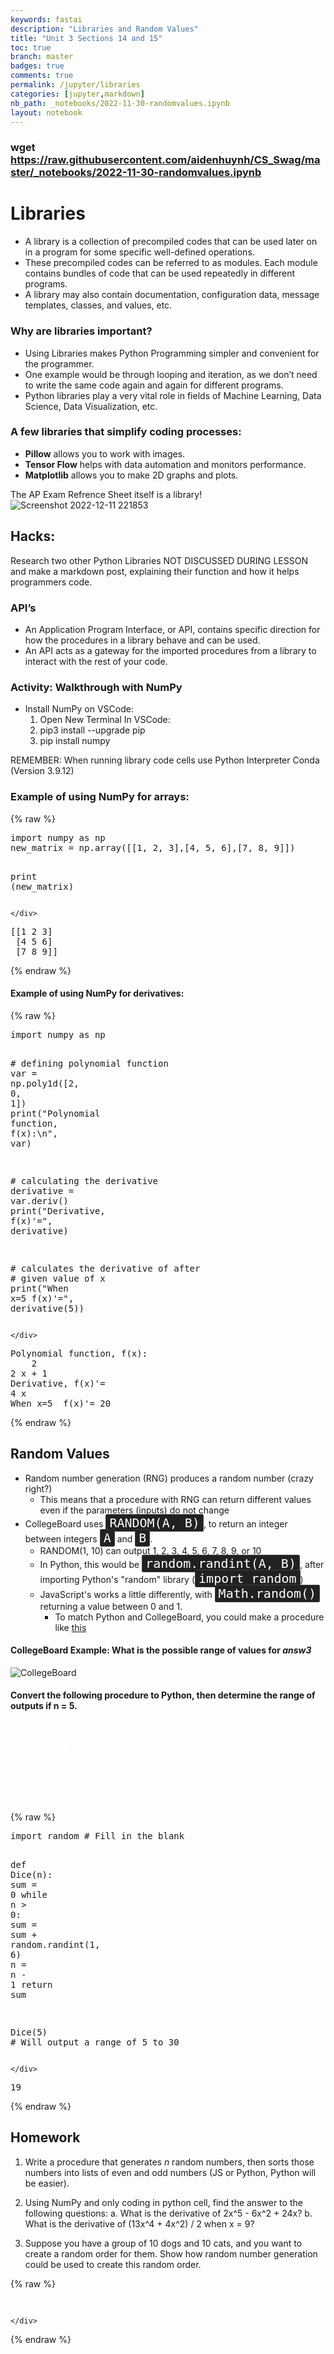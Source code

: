 ```yaml
---
keywords: fastai
description: "Libraries and Random Values"
title: "Unit 3 Sections 14 and 15"
toc: true
branch: master
badges: true
comments: true
permalink: /jupyter/libraries
categories: [jupyter,markdown]
nb_path: _notebooks/2022-11-30-randomvalues.ipynb
layout: notebook
---
```


<!--
#################################################
### THIS FILE WAS AUTOGENERATED! DO NOT EDIT! ###
#################################################
# file to edit: _notebooks/2022-11-30-randomvalues.ipynb
-->

<div class="container" id="notebook-container">
        
<div class="cell border-box-sizing text_cell rendered"><div class="inner_cell">
<div class="text_cell_render border-box-sizing rendered_html">
<style>
    .coolCode {
        color: #FFFFFF;
        font-family: monospace;
        border: 1px solid #404040;
        border-radius: 3px;
        background-color: #212121;
        padding: 1px 5px;
        font-size: 20px
    }
</style>
</div>
</div>
</div>
<div class="cell border-box-sizing text_cell rendered"><div class="inner_cell">
<div class="text_cell_render border-box-sizing rendered_html">
<h3 id="wget-https://raw.githubusercontent.com/aidenhuynh/CS_Swag/master/_notebooks/2022-11-30-randomvalues.ipynb">wget <a href="https://raw.githubusercontent.com/aidenhuynh/CS_Swag/master/_notebooks/2022-11-30-randomvalues.ipynb">https://raw.githubusercontent.com/aidenhuynh/CS_Swag/master/_notebooks/2022-11-30-randomvalues.ipynb</a><a class="anchor-link" href="#wget-https://raw.githubusercontent.com/aidenhuynh/CS_Swag/master/_notebooks/2022-11-30-randomvalues.ipynb"> </a></h3><h1 id="Libraries">Libraries<a class="anchor-link" href="#Libraries"> </a></h1><ul>
<li>A library is a collection of precompiled codes that can be used later on in a program for some specific well-defined operations. </li>
<li>These precompiled codes can be referred to as modules. Each module contains bundles of code that can be used repeatedly in different programs.</li>
<li>A library may also contain documentation, configuration data, message templates, classes, and values, etc.</li>
</ul>
<h3 id="Why-are-libraries-important?">Why are libraries important?<a class="anchor-link" href="#Why-are-libraries-important?"> </a></h3><ul>
<li>Using Libraries makes Python Programming simpler and convenient for the programmer. </li>
<li>One example would be through looping and iteration, as we don’t need to write the same code again and again for different programs. </li>
<li>Python libraries play a very vital role in fields of Machine Learning, Data Science, Data Visualization, etc.</li>
</ul>
<h3 id="A-few-libraries-that-simplify-coding-processes:">A few libraries that simplify coding processes:<a class="anchor-link" href="#A-few-libraries-that-simplify-coding-processes:"> </a></h3><ul>
<li><strong>Pillow</strong> allows you to work with images.</li>
<li><strong>Tensor Flow</strong> helps with data automation and monitors performance.</li>
<li><strong>Matplotlib</strong> allows you to make 2D graphs and plots.</li>
</ul>
<p>The AP Exam Refrence Sheet itself is a library!
<img src="https://user-images.githubusercontent.com/51098969/206974627-af98327c-d95d-4459-be67-cbaa3faaaa98.jpg" alt="Screenshot 2022-12-11 221853"></p>
<h2 id="Hacks:">Hacks:<a class="anchor-link" href="#Hacks:"> </a></h2><p>Research two other Python Libraries NOT DISCUSSED DURING LESSON and make a markdown post, explaining their function and how it helps programmers code.</p>
<h3 id="API&#8217;s">API&#8217;s<a class="anchor-link" href="#API&#8217;s"> </a></h3><ul>
<li>An Application Program Interface, or API, contains specific direction for how the procedures in a library behave and can be used. </li>
<li>An API acts as a gateway for the imported procedures from a library to interact with the rest of your code.</li>
</ul>
<h3 id="Activity:-Walkthrough-with-NumPy">Activity: Walkthrough with NumPy<a class="anchor-link" href="#Activity:-Walkthrough-with-NumPy"> </a></h3><ul>
<li>Install NumPy on VSCode:<ol>
<li>Open New Terminal In VSCode:</li>
<li>pip3 install --upgrade pip</li>
<li>pip install numpy </li>
</ol>
</li>
</ul>
<p>REMEMBER: When running library code cells use Python Interpreter Conda (Version 3.9.12)</p>
<h3 id="Example-of-using-NumPy-for-arrays:">Example of using NumPy for arrays:<a class="anchor-link" href="#Example-of-using-NumPy-for-arrays:"> </a></h3>
</div>
</div>
</div>
    {% raw %}
    
<div class="cell border-box-sizing code_cell rendered">
<div class="input">

<div class="inner_cell">
    <div class="input_area">
<div class=" highlight hl-ipython3"><pre><span></span><span class="kn">import</span> <span class="nn">numpy</span> <span class="k">as</span> <span class="nn">np</span>
<span class="n">new_matrix</span> <span class="o">=</span> <span class="n">np</span><span class="o">.</span><span class="n">array</span><span class="p">([[</span><span class="mi">1</span><span class="p">,</span> <span class="mi">2</span><span class="p">,</span> <span class="mi">3</span><span class="p">],[</span><span class="mi">4</span><span class="p">,</span> <span class="mi">5</span><span class="p">,</span> <span class="mi">6</span><span class="p">],[</span><span class="mi">7</span><span class="p">,</span> <span class="mi">8</span><span class="p">,</span> <span class="mi">9</span><span class="p">]])</span>
 
<span class="nb">print</span> <span class="p">(</span><span class="n">new_matrix</span><span class="p">)</span>
</pre></div>

    </div>
</div>
</div>

<div class="output_wrapper">
<div class="output">

<div class="output_area">

<div class="output_subarea output_stream output_stdout output_text">
<pre>[[1 2 3]
 [4 5 6]
 [7 8 9]]
</pre>
</div>
</div>

</div>
</div>

</div>
    {% endraw %}

<div class="cell border-box-sizing text_cell rendered"><div class="inner_cell">
<div class="text_cell_render border-box-sizing rendered_html">
<h4 id="Example-of-using-NumPy-for-derivatives:">Example of using NumPy for derivatives:<a class="anchor-link" href="#Example-of-using-NumPy-for-derivatives:"> </a></h4>
</div>
</div>
</div>
    {% raw %}
    
<div class="cell border-box-sizing code_cell rendered">
<div class="input">

<div class="inner_cell">
    <div class="input_area">
<div class=" highlight hl-ipython3"><pre><span></span><span class="kn">import</span> <span class="nn">numpy</span> <span class="k">as</span> <span class="nn">np</span>
 
<span class="c1"># defining polynomial function</span>
<span class="n">var</span> <span class="o">=</span> <span class="n">np</span><span class="o">.</span><span class="n">poly1d</span><span class="p">([</span><span class="mi">2</span><span class="p">,</span> <span class="mi">0</span><span class="p">,</span> <span class="mi">1</span><span class="p">])</span>
<span class="nb">print</span><span class="p">(</span><span class="s2">&quot;Polynomial function, f(x):</span><span class="se">\n</span><span class="s2">&quot;</span><span class="p">,</span> <span class="n">var</span><span class="p">)</span>
 
<span class="c1"># calculating the derivative</span>
<span class="n">derivative</span> <span class="o">=</span> <span class="n">var</span><span class="o">.</span><span class="n">deriv</span><span class="p">()</span>
<span class="nb">print</span><span class="p">(</span><span class="s2">&quot;Derivative, f(x)&#39;=&quot;</span><span class="p">,</span> <span class="n">derivative</span><span class="p">)</span>
 
<span class="c1"># calculates the derivative of after</span>
<span class="c1"># given value of x</span>
<span class="nb">print</span><span class="p">(</span><span class="s2">&quot;When x=5  f(x)&#39;=&quot;</span><span class="p">,</span> <span class="n">derivative</span><span class="p">(</span><span class="mi">5</span><span class="p">))</span>
</pre></div>

    </div>
</div>
</div>

<div class="output_wrapper">
<div class="output">

<div class="output_area">

<div class="output_subarea output_stream output_stdout output_text">
<pre>Polynomial function, f(x):
    2
2 x + 1
Derivative, f(x)&#39;=  
4 x
When x=5  f(x)&#39;= 20
</pre>
</div>
</div>

</div>
</div>

</div>
    {% endraw %}

<div class="cell border-box-sizing text_cell rendered"><div class="inner_cell">
<div class="text_cell_render border-box-sizing rendered_html">
<h2 id="Random-Values">Random Values<a class="anchor-link" href="#Random-Values"> </a></h2><ul>
<li>Random number generation (RNG) produces a random number (crazy right?)<ul>
<li>This means that a procedure with RNG can return different values even if the parameters (inputs) do not change</li>
</ul>
</li>
<li>CollegeBoard uses <code class="coolCode">RANDOM(A, B)</code>, to return an integer between integers <code class="coolCode">A</code> and <code class="coolCode">B</code>.<ul>
<li>RANDOM(1, 10) can output 1, 2, 3, 4, 5, 6, 7, 8, 9, or 10</li>
<li>In Python, this would be <code class="coolCode">random.randint(A, B)</code>, after importing Python's "random" library (<code class="coolCode">import random</code>)</li>
<li>JavaScript's works a little differently, with <code class="coolCode">Math.random()</code> returning a value between 0 and 1.<ul>
<li>To match Python and CollegeBoard, you could make a procedure like <a href="https://stackoverflow.com/a/7228322">this</a></li>
</ul>
</li>
</ul>
</li>
</ul>
<h4 id="CollegeBoard-Example:-What-is-the-possible-range-of-values-for-answ3">CollegeBoard Example: What is the possible range of values for <em>answ3</em><a class="anchor-link" href="#CollegeBoard-Example:-What-is-the-possible-range-of-values-for-answ3"> </a></h4><p><img src="https://i.ibb.co/Wt90Hbz/Screen-Shot-2022-12-12-at-7-27-58-AM.png" alt="CollegeBoard"></p>

</div>
</div>
</div>
<div class="cell border-box-sizing text_cell rendered"><div class="inner_cell">
<div class="text_cell_render border-box-sizing rendered_html">
<h4 id="Convert-the-following-procedure-to-Python,-then-determine-the-range-of-outputs-if-n-=-5.">Convert the following procedure to Python, then determine the range of outputs if n = 5.<a class="anchor-link" href="#Convert-the-following-procedure-to-Python,-then-determine-the-range-of-outputs-if-n-=-5."> </a></h4><pre>
<font color=white>
PROCEDURE Dice(n)
    sum ← 0
    REPEAT UNTIL n = 0
        sum ← sum + RANDOM(1, 6)
        n ← n - 1
    RETURN sum
</font>
</pre>
</div>
</div>
</div>
    {% raw %}
    
<div class="cell border-box-sizing code_cell rendered">
<div class="input">

<div class="inner_cell">
    <div class="input_area">
<div class=" highlight hl-ipython3"><pre><span></span><span class="kn">import</span> <span class="nn">random</span> <span class="c1"># Fill in the blank</span>

<span class="k">def</span> <span class="nf">Dice</span><span class="p">(</span><span class="n">n</span><span class="p">):</span>
    <span class="nb">sum</span> <span class="o">=</span> <span class="mi">0</span>
    <span class="k">while</span> <span class="n">n</span> <span class="o">&gt;</span> <span class="mi">0</span><span class="p">:</span>
        <span class="nb">sum</span> <span class="o">=</span> <span class="nb">sum</span> <span class="o">+</span> <span class="n">random</span><span class="o">.</span><span class="n">randint</span><span class="p">(</span><span class="mi">1</span><span class="p">,</span> <span class="mi">6</span><span class="p">)</span>
        <span class="n">n</span> <span class="o">=</span> <span class="n">n</span> <span class="o">-</span> <span class="mi">1</span> 
    <span class="k">return</span> <span class="nb">sum</span>
    
<span class="n">Dice</span><span class="p">(</span><span class="mi">5</span><span class="p">)</span> <span class="c1"># Will output a range of 5 to 30</span>
</pre></div>

    </div>
</div>
</div>

<div class="output_wrapper">
<div class="output">

<div class="output_area">



<div class="output_text output_subarea output_execute_result">
<pre>19</pre>
</div>

</div>

</div>
</div>

</div>
    {% endraw %}

<div class="cell border-box-sizing text_cell rendered"><div class="inner_cell">
<div class="text_cell_render border-box-sizing rendered_html">
<h2 id="Homework">Homework<a class="anchor-link" href="#Homework"> </a></h2><ol>
<li><p>Write a procedure that generates <em>n</em> random numbers, then sorts those numbers into lists of even and odd numbers (JS or Python, Python will be easier).</p>
</li>
<li><p>Using NumPy and only coding in python cell, find the answer to the following questions:
 a. What is the derivative of 2x^5 - 6x^2 + 24x?
 b. What is the derivative of (13x^4 + 4x^2) / 2 when x = 9?</p>
</li>
<li><p>Suppose you have a group of 10 dogs and 10 cats, and you want to create a random order for them. Show how random number generation could be used to create this random order.</p>
</li>
</ol>

</div>
</div>
</div>
    {% raw %}
    
<div class="cell border-box-sizing code_cell rendered">
<div class="input">

<div class="inner_cell">
    <div class="input_area">
<div class=" highlight hl-ipython3"><pre><span></span> 
</pre></div>

    </div>
</div>
</div>

</div>
    {% endraw %}

</div>
 

